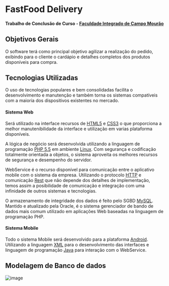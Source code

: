 # FastFood Delivery
#### Trabalho de Conclusão de Curso - [Faculdade Integrado de Campo Mourão](http://grupointegrado.br)

## Objetivos Gerais
O software terá como principal objetivo agilizar a realização do pedido, exibindo para o cliente o cardápio e detalhes completos dos produtos disponíveis para compra.

## Tecnologias Utilizadas
O uso de tecnologias populares e bem consolidadas facilita o desenvolvimento e manutenção e também torna os sistemas compatíveis com a maioria dos dispositivos existentes no mercado.

#### Sistema Web
Será utilizado na interface recursos de [HTML5](http://www.w3.org/TR/html5) e [CSS3](http://www.w3.org/Style/CSS) o que proporciona a melhor manutenibilidade da interface e utilização em varias plataforma disponíveis.

A lógica de negócio será desenvolvida utilizando a linguagem de programação [PHP 5.5](http://php.net) em ambiente [Linux](http://www.linux.org). Com segurança e codificação totalmente orientada a objetos, o sistema aproveita os melhores recursos de segurança e desempenho do servidor.

WebService é o recurso disponível para comunicação entre o aplicativo mobile com o sistema da empresa. Utilizando o protocolo [HTTP](https://pt.wikipedia.org/wiki/Hypertext_Transfer_Protocol) e comunicação [Rest](https://pt.wikipedia.org/wiki/REST) que não depende dos detalhes de implementação, temos assim a posibilidade de comunicação e integração com uma infinidade de outros sistemas e tecnologias.

O armazenamento de integridade dos dados é feito pelo SGBD [MySQL](https://www.mysql.com). Mantido e atualizado pela Oracle, é o sistema gerenciador de bando de dados mais comum utilizado em aplicações Web baseadas na linguagem de programação PHP.

#### Sistema Mobile
Todo o sistema Mobile será desenvolvido para a plataforma [Android](http://www.android.com). Utilizando a linguagem [XML](https://pt.wikipedia.org/wiki/XML) para o desenvolvimento das interfaces e linguagem de programação [Java](http://www.java.com) para interação com o WebService.

## Modelagem de Banco de dados
![image](https://raw.githubusercontent.com/edvaldoszy/TCC/master/doc/diagramas/MER%20Web.png)
